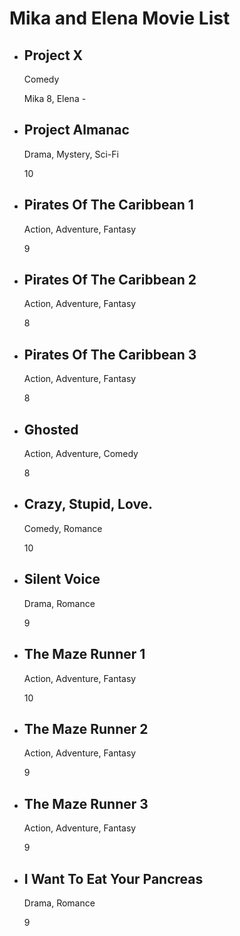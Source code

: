 
<html lang="en">
<head>
   
</head>
<body>
    <h1>Mika and Elena Movie List</h1>
    <ul>
        <li>
            <h2>Project X</h2>
            <p>Comedy</p>
            <span class="rating">Mika 8,</span>
            <span class="rating"> Elena -</span>
        </li>
        <li>
            <h2>Project Almanac</h2>
            <p>Drama, Mystery, Sci-Fi</p>
            <span class="rating">10</span>
        </li>
        <li>
            <h2>Pirates Of The Caribbean 1</h2>
            <p>Action, Adventure, Fantasy</p>
            <span class="rating">9</span>
        </li>
         <li>
            <h2>Pirates Of The Caribbean 2</h2>
            <p>Action, Adventure, Fantasy</p>
            <span class="rating">8</span>
        </li>
         <li>
            <h2>Pirates Of The Caribbean 3</h2>
            <p>Action, Adventure, Fantasy</p>
            <span class="rating">8</span>
        </li>
         <li>
            <h2>Ghosted</h2>
            <p>Action, Adventure, Comedy</p>
            <span class="rating">8</span>
        </li>
         <li>
            <h2>Crazy, Stupid, Love.</h2>
            <p>Comedy, Romance</p>
            <span class="rating">10</span>
        </li>
         <li>
            <h2>Silent Voice</h2>
            <p>Drama, Romance</p>
            <span class="rating">9</span>
        </li>
         <li>
            <h2>The Maze Runner 1</h2>
            <p>Action, Adventure, Fantasy</p>
            <span class="rating">10</span>
        </li>
        <li>
            <h2>The Maze Runner 2</h2>
            <p>Action, Adventure, Fantasy</p>
            <span class="rating">9</span>
        </li>
        <li>
            <h2>The Maze Runner 3</h2>
            <p>Action, Adventure, Fantasy</p>
            <span class="rating">9</span>
        </li>
        <li>
            <h2>I Want To Eat Your Pancreas</h2>
            <p>Drama, Romance</p>
            <span class="rating">9</span>
        </li>
        
    
</body>
</html>
